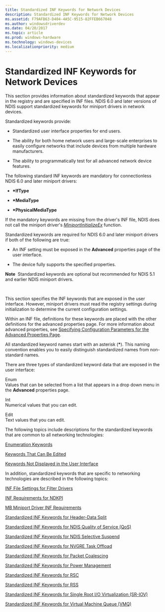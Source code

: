 ```yaml
---
title: Standardized INF Keywords for Network Devices
description: Standardized INF Keywords for Network Devices
ms.assetid: F79AFB63-D404-4A5C-9515-82FFEB667048
ms.author: windowsdriverdev
ms.date: 04/20/2017
ms.topic: article
ms.prod: windows-hardware
ms.technology: windows-devices
ms.localizationpriority: medium
---
```


# Standardized INF Keywords for Network Devices





This section provides information about standardized keywords that appear in the registry and are specified in INF files. NDIS 6.0 and later versions of NDIS support standardized keywords for miniport drivers in network devices.

Standardized keywords provide:

-   Standardized user interface properties for end users.

-   The ability for both home network users and large-scale enterprises to easily configure networks that include devices from multiple hardware manufacturers.

-   The ability to programmatically test for all advanced network device features.

The following standard INF keywords are mandatory for connectionless NDIS 6.0 and later miniport drivers:

-   **\*IfType**

-   **\*MediaType**

-   **\*PhysicalMediaType**

If the mandatory keywords are missing from the driver's INF file, NDIS does not call the miniport driver's [*MiniportInitializeEx*](https://msdn.microsoft.com/library/windows/hardware/ff559389) function.

Standardized keywords are required for NDIS 6.0 and later miniport drivers if both of the following are true:

-   An INF setting must be exposed in the **Advanced** properties page of the user interface.

-   The device fully supports the specified properties.

**Note**  Standardized keywords are optional but recommended for NDIS 5.1 and earlier NDIS miniport drivers.

 

This section specifies the INF keywords that are exposed in the user interface. However, miniport drivers must read the registry settings during initialization to determine the current configuration settings.

Within an INF file, definitions for these keywords are placed with the other definitions for the advanced properties page. For more information about advanced properties, see [Specifying Configuration Parameters for the Advanced Properties Page](specifying-configuration-parameters-for-the-advanced-properties-page.md).

All standardized keyword names start with an asterisk (**\***). This naming convention enables you to easily distinguish standardized names from non-standard names.

There are three types of standardized keyword data that are exposed in the user interface:

<a href="" id="enum"></a>Enum  
Values that can be selected from a list that appears in a drop down menu in the **Advanced** properties page.

<a href="" id="int"></a>Int  
Numerical values that you can edit.

<a href="" id="edit"></a>Edit  
Text values that you can edit.

The following topics include descriptions for the standardized keywords that are common to all networking technologies:

[Enumeration Keywords](enumeration-keywords.md)

[Keywords That Can Be Edited](keywords-that-can-be-edited.md)

[Keywords Not Displayed in the User Interface](keywords-not-displayed-in-the-user-interface.md)

In addition, standardized keywords that are specific to networking technologies are described in the following topics:

[INF File Settings for Filter Drivers](inf-file-settings-for-filter-drivers.md)

[INF Requirements for NDKPI](inf-requirements-for-ndkpi.md)

[MB Miniport Driver INF Requirements](mb-miniport-driver-inf-requirements.md)

[Standardized INF Keywords for Header-Data Split](standardized-inf-keywords-for-header-data-split.md)

[Standardized INF Keywords for NDIS Quality of Service (QoS)](standardized-inf-keywords-for-ndis-qos.md)

[Standardized INF Keywords for NDIS Selective Suspend](standardized-inf-keywords-for-ndis-selective-suspend.md)

[Standardized INF Keywords for NVGRE Task Offload](standardized-inf-keywords-for-nvgre-task-offload.md)

[Standardized INF Keywords for Packet Coalescing](standardized-inf-keywords-for-packet-coalescing.md)

[Standardized INF Keywords for Power Management](standardized-inf-keywords-for-power-management.md)

[Standardized INF Keywords for RSC](standardized-inf-keywords-for-rsc.md)

[Standardized INF Keywords for RSS](standardized-inf-keywords-for-rss.md)

[Standardized INF Keywords for Single Root I/O Virtualization (SR-IOV)](standardized-inf-keywords-for-sr-iov.md)

[Standardized INF Keywords for Virtual Machine Queue (VMQ)](standardized-inf-keywords-for-vmq.md)

 

 





